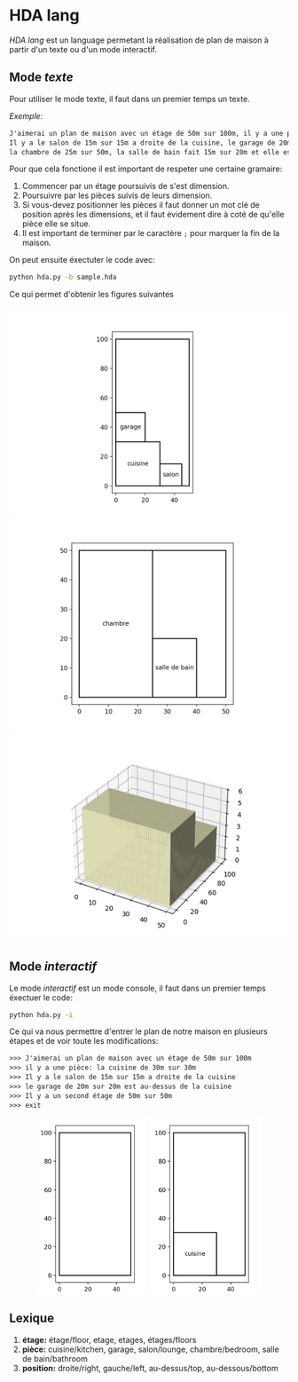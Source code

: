 # HDA lang

_HDA lang_ est un language permetant la réalisation de plan de maison à partir d'un texte ou d'un mode interactif.

## Mode _texte_

Pour utiliser le mode texte, il faut dans un premier temps un texte.

_Exemple:_

```txt
J'aimerai un plan de maison avec un étage de 50m sur 100m, il y a une pièce: la cuisine de 30m sur 30m. 
Il y a le salon de 15m sur 15m a droite de la cuisine, le garage de 20m sur 20m est au-dessus de la cuisine. Il y a un second étage de 50m sur 50m, avec une pièce, 
la chambre de 25m sur 50m, la salle de bain fait 15m sur 20m et elle est a droite de la chambre ;
```

Pour que cela fonctione il est important de respeter une certaine gramaire:

1. Commencer par un étage poursuivis de s'est dimension.
2. Poursuivre par les pièces suivis de leurs dimension.
3. Si vous-devez positionner les pièces il faut donner un mot clé de position après les dimensions, et il faut évidement dire à coté de qu'elle pièce elle se situe.
4. Il est important de terminer par le caractère `;` pour marquer la fin de la maison.

On peut ensuite éxectuter le code avec: 

```bash
python hda.py -b sample.hda
```

Ce qui permet d'obtenir les figures suivantes

![](./.img/fig0.png)
![](./.img/fig1.png)
![](./.img/fig2.png)


## Mode _interactif_

Le mode _interactif_ est un mode console, il faut dans un premier temps éxectuer le code:

```bash
python hda.py -i
```

Ce qui va nous permettre d'entrer le plan de notre maison en plusieurs étapes et de voir toute les modifications:

```txt 
>>> J'aimerai un plan de maison avec un étage de 50m sur 100m
>>> il y a une pièce: la cuisine de 30m sur 30m
>>> Il y a le salon de 15m sur 15m a droite de la cuisine
>>> le garage de 20m sur 20m est au-dessus de la cuisine
>>> Il y a un second étage de 50m sur 50m
>>> exit
```

<p align="center">
  <img src="./.img/fig3.png" alt="1" width="40%" height="40%" align="center">
  <img src="./.img/fig4.png" alt="2" width="40%" height="40%" align="center">
</p>

## Lexique 

1. __étage:__  étage/floor, etage, etages, étages/floors 
2. __pièce:__  cuisine/kitchen, garage, salon/lounge, chambre/bedroom, salle de bain/bathroom
3. __position:__ droite/right, gauche/left, au-dessus/top, au-dessous/bottom

